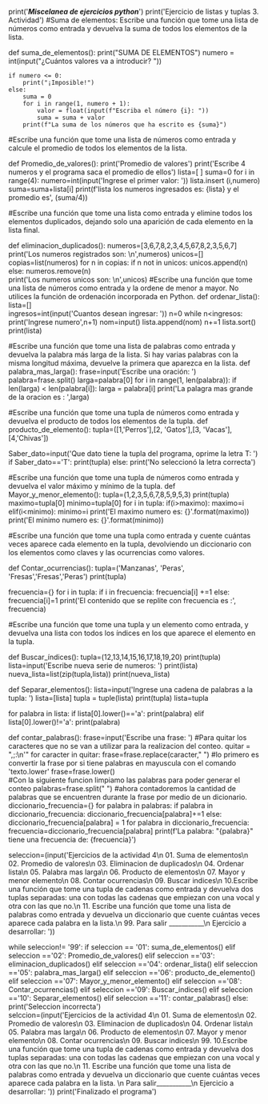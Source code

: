 print('***Miscelanea de ejercicios python***')
print('Ejercicio de listas y tuplas 3. Actividad')
#Suma de elementos: Escribe una función que tome una lista de números como entrada y devuelva la suma de todos los elementos de la lista.

def suma_de_elementos():
    print("SUMA DE ELEMENTOS")
    numero = int(input("¿Cuántos valores va a introducir? "))

    if numero <= 0:
        print("¡Imposible!")
    else:
        suma = 0
        for i in range(1, numero + 1):
            valor = float(input(f"Escriba el número {i}: "))
            suma = suma + valor
        print(f"La suma de los números que ha escrito es {suma}")

#Escribe una función que tome una lista de números como entrada y calcule el promedio de todos los elementos de la lista.

def Promedio_de_valores():
    print('Promedio de valores')
    print('Escribe 4 numeros y el programa saca el promedio de ellos')
    lista=[ ]
    suma=0
    for i in range(4):
      numero=int(input('Ingrese el primer valor: '))
      lista.insert (i,numero)
      suma=suma+lista[i]
    print(f'lista los numeros ingresados es: {lista} y el promedio es', (suma/4))
  
#Escribe una función que tome una lista como entrada y elimine todos los elementos duplicados, dejando solo una aparición de cada elemento en la lista final.

def eliminacion_duplicados():
  numeros=[3,6,7,8,2,3,4,5,67,8,2,3,5,6,7]
  print('Los numeros registrados son: \n',numeros)
  unicos=[]
  copias=list(numeros)
  for n in copias:
    if n not in unicos:
      unicos.append(n)
    else:
      numeros.remove(n)  
  print('Los numeros  unicos son: \n',unicos)
#Escribe una función que tome una lista de números como entrada y la ordene de menor a mayor. No utilices la función de ordenación incorporada en Python.
def ordenar_lista():
  lista=[]  
  ingresos=int(input('Cuantos desean ingresar: '))
  n=0
  while n<ingresos:
    print('Ingrese numero',n+1)
    nom=input()
    lista.append(nom)
    n+=1
  lista.sort()
  print(lista)

#Escribe una función que tome una lista de palabras como entrada y devuelva la palabra más larga de la lista. Si hay varias palabras con la misma longitud máxima, devuelve la primera que aparezca en la lista.
def palabra_mas_larga():
  frase=input('Escribe una oración: ')
  palabra=frase.split()
  larga=palabra[0]
  for i in range(1, len(palabra)):
    if len(larga) < len(palabra[i]):
        larga = palabra[i]
  print('La palagra mas grande de la oracion es : ',larga)

#Escribe una función que tome una tupla de números como entrada y devuelva el producto de todos los elementos de la tupla.
def producto_de_elemento():
  tupla=([1,'Perros'],[2, 'Gatos'],[3, 'Vacas'],[4,'Chivas'])
  
  Saber_dato=input('Que dato tiene la tupla del programa, oprime la letra  T: ')
  if Saber_dato=='T':
    print(tupla)
  else:
    print('No seleccionó la letra correcta')

#Escribe una función que tome una tupla de números como entrada y devuelva el valor máximo y mínimo de la tupla.
def Mayor_y_menor_elemento():
  tupla=(1,2,3,5,6,7,8,5,9,5,3)
  print(tupla)
  maximo=tupla[0]
  minimo=tupla[0]
  for i in tupla:
    if(i>maximo):
      maximo=i
    elif(i<minimo):
      minimo=i
  print('El maximo numero es: {}'.format(maximo))
  print('El minimo numero es: {}'.format(minimo))

#Escribe una función que tome una tupla como entrada y cuente cuántas veces aparece cada elemento en la tupla, devolviendo un diccionario con los elementos como claves y las ocurrencias como valores.

def Contar_ocurrencias():
  tupla=('Manzanas', 'Peras', 'Fresas','Fresas','Peras')
  print(tupla)

  frecuencia={}
  for i in tupla:
    if i in frecuencia:
      frecuencia[i] +=1
    else:
      frecuencia[i]=1
  print('El contenido que se replite con frecuencia es :', frecuencia)

#Escribe una función que tome una tupla y un elemento como entrada, y devuelva una lista con todos los índices en los que aparece el elemento en la tupla.

def Buscar_índices():
  tupla=(12,13,14,15,16,17,18,19,20)
  print(tupla) 
  lista=input('Escribe nueva serie de numeros: ')
  print(lista)
  nueva_lista=list(zip(tupla,lista))
  print(nueva_lista)
  
def Separar_elementos():
  lista=input('Ingrese una cadena de palabras a la tupla: ') 
  lista=[lista]
  tupla = tuple(lista)
  print(tupla)
  lista=tupla
  
  for palabra in lista:
    if lista[0].lower()=='a':
      print(palabra)
    elif lista[0].lower()!='a':
      print(palabra)

def contar_palabras():
  frase=input('Escribe una frase: ')
  #Para quitar los caracteres que no se van a utilizar para la realizacion del conteo.
  quitar = ",;:\n'"
  for caracter in quitar:
    frase=frase.replace(caracter," ")
  #lo primero es convertir la frase por si tiene palabras en mayuscula con el comando 'texto.lower'
  frase=frase.lower()  
  #Con la siguiente funcion limpiamo las palabras para poder generar el conteo
  palabras=frase.split(" ")
  #ahora contadoremos la cantidad de palabras que se encuentren durante la frase por medio de un dicionario.
  diccionario_frecuencia={}
  for palabra in palabras:
    if palabra in diccionario_frecuencia:
     diccionario_frecuencia[palabra]+=1
    else:
      diccionario_frecuencia[palabra] = 1
  for palabra in diccionario_frecuencia:
    frecuencia=diccionario_frecuencia[palabra]
    print(f'La palabra: "{palabra}" tiene una frecuencia de: {frecuencia}')

  
  
  
  
  
seleccion=(input('Ejercicios de la actividad 4\n 01. Suma de elementos\n 02. Promedio de valores\n 03. Eliminacion de duplicados\n 04. Ordenar lista\n 05. Palabra mas larga\n 06. Producto de elementos\n 07. Mayor y menor elemento\n 08. Contar ocurrencias\n 09. Buscar indices\n 10.Escribe una función que tome una tupla de cadenas como entrada y devuelva dos tuplas separadas: una con todas las cadenas que empiezan con una vocal y otra con las que no.\n 11. Escribe una función que tome una lista de palabras como entrada y devuelva un diccionario que cuente cuántas veces aparece cada palabra en la lista.\n 99. Para salir ___________\n Ejercicio a desarrollar: '))

while seleccion!= '99':
  if seleccion == '01':
    suma_de_elementos()
  elif seleccion =='02':
    Promedio_de_valores()
  elif seleccion =='03':
    eliminacion_duplicados()
  elif seleccion =='04':
    ordenar_lista()
  elif seleccion =='05':
    palabra_mas_larga()
  elif seleccion =='06':
    producto_de_elemento()
  elif seleccion =='07':
    Mayor_y_menor_elemento()
  elif seleccion =='08':
    Contar_ocurrencias()
  elif seleccion =='09':
    Buscar_índices()
  elif seleccion =='10':
    Separar_elementos()
  elif seleccion =='11':
    contar_palabras()
  else:
    print('Seleccion incorrecta')     
  selccion=(input('Ejercicios de la actividad 4\n 01. Suma de elementos\n 02. Promedio de valores\n 03. Eliminacion de duplicados\n 04. Ordenar lista\n 05. Palabra mas larga\n 06. Producto de elementos\n 07. Mayor y menor elemento\n 08. Contar ocurrencias\n 09. Buscar indices\n 99. 10.Escribe una función que tome una tupla de cadenas como entrada y devuelva dos tuplas separadas: una con todas las cadenas que empiezan con una vocal y otra con las que no.\n 11. Escribe una función que tome una lista de palabras como entrada y devuelva un diccionario que cuente cuántas veces aparece cada palabra en la lista. \n Para salir___________\n Ejercicio a desarrollar: '))
  print('Finalizado el programa')
